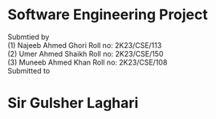 
# Software Engineering Project
Submtied by 
<br>
(1) Najeeb Ahmed Ghori Roll no: 2K23/CSE/113
<br>
(2) Umer Ahmed Shaikh Roll no: 2K23/CSE/150
<br>
(3) Muneeb Ahmed Khan Roll no: 2K23/CSE/108
<br>
Submitted to 
<br>
# Sir Gulsher Laghari
